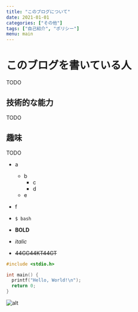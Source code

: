 ```yaml
---
title: "このブログについて"
date: 2021-01-01
categories: ["その他"]
tags: ["自己紹介", "ポリシー"]
menu: main
---
```


# このブログを書いている人
TODO

## 技術的な能力
TODO

## 趣味
TODO

- a
  - b
    - c
    - d
  - e
- f

- `$ bash`
- **BOLD**
- *italic*
- ~~44GG44KT44GT~~

```c
#include <stdio.h>

int main() {
  printf("Hello, World!\n");
  return 0;
}
```

![alt](https://mrsmsn.github.io/hugo-blog/img/image.jpeg)
